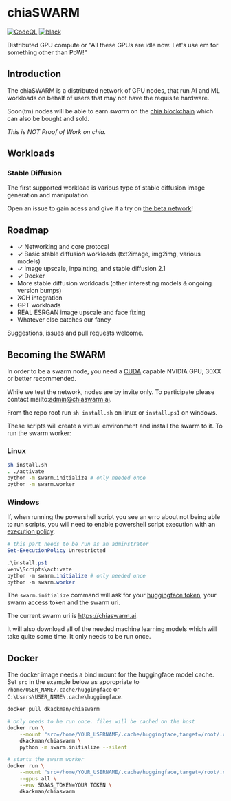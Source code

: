 # chiaSWARM

[![CodeQL](https://github.com/dkackman/chiaSWARM/actions/workflows/codeql.yml/badge.svg)](https://github.com/dkackman/chiaSWARM/actions/workflows/codeql.yml)
[![black](https://img.shields.io/badge/code%20style-black-000000.svg)](https://github.com/psf/black)

Distributed GPU compute or "All these GPUs are idle now. Let's use em for something other than PoW!"

## Introduction

The chiaSWARM is a distributed network of GPU nodes, that run AI and ML workloads on behalf of users that may not have the requisite hardware.

Soon(tm) nodes will be able to earn _swarm_ on the [chia blockchain](https://www.chia.net/) which can also be bought and sold.

_This is NOT Proof of Work on chia._

## Workloads

### Stable Diffusion

The first supported workload is various type of stable diffusion image generation and manipulation.

Open an issue to gain acess and give it a try on [the beta network](https://chiaswarm.ai/)!

## Roadmap

- &check; Networking and core protocal
- &check; Basic stable diffusion workloads (txt2image, img2img, various models)
- &check; Image upscale, inpainting, and stable diffusion 2.1
- &check; Docker
- More stable diffusion workloads (other interesting models & ongoing version bumps)
- XCH integration
- GPT workloads
- REAL ESRGAN image upscale and face fixing
- Whatever else catches our fancy

Suggestions, issues and pull requests welcome.

## Becoming the SWARM

In order to be a swarm node, you need a [CUDA](https://nvidia.custhelp.com/app/answers/detail/a_id/2132/~/what-is-cuda%3F) capable NVIDIA GPU; 30XX or better recommended.

While we test the network, nodes are by invite only. To participate please contact mailto:admin@chiaswarm.ai.

From the repo root run `sh install.sh` on linux or `install.ps1` on windows.

These scripts will create a virtual environment and install the swarm to it. To run the swarm worker:

### Linux

```bash
sh install.sh
. ./activate
python -m swarm.initialize # only needed once
python -m swarm.worker
```

### Windows

If, when running the powershell script you see an erro about not being able to run scripts, you will need to enable powershell script execution with an [execution policy](https://learn.microsoft.com/en-us/powershell/module/microsoft.powershell.core/about/about_execution_policies?view=powershell-7.3).

```powershell
# this part needs to be run as an adminstrator
Set-ExecutionPolicy Unrestricted
```

```powershell
.\install.ps1
venv\Scripts\activate
python -m swarm.initialize # only needed once
python -m swarm.worker
```

The `swarm.initialize` command will ask for your [huggingface token](https://huggingface.co/docs/hub/security-tokens), your swarm access token and the swarm uri.

The current swarm uri is <https://chiaswarm.ai>.

It will also download all of the needed machine learning models which will take quite some time. It only needs to be run once.

## Docker

The docker image needs a bind mount for the huggingface model cache. Set `src` in the example below as appropriate to `/home/USER_NAME/.cache/huggingface` or `C:\Users\USER_NAME\.cache\huggingface`.

```bash
docker pull dkackman/chiaswarm

# only needs to be run once. files will be cached on the host
docker run \
    --mount "src=/home/YOUR_USERNAME/.cache/huggingface,target=/root/.cache/huggingface/" \
    dkackman/chiaswarm \
    python -m swarm.initialize --silent

# starts the swarm worker 
docker run \
    --mount "src=/home/YOUR_USERNAME/.cache/huggingface,target=/root/.cache/huggingface/" \
    --gpus all \
    --env SDAAS_TOKEN=YOUR TOKEN \
    dkackman/chiaswarm
```
